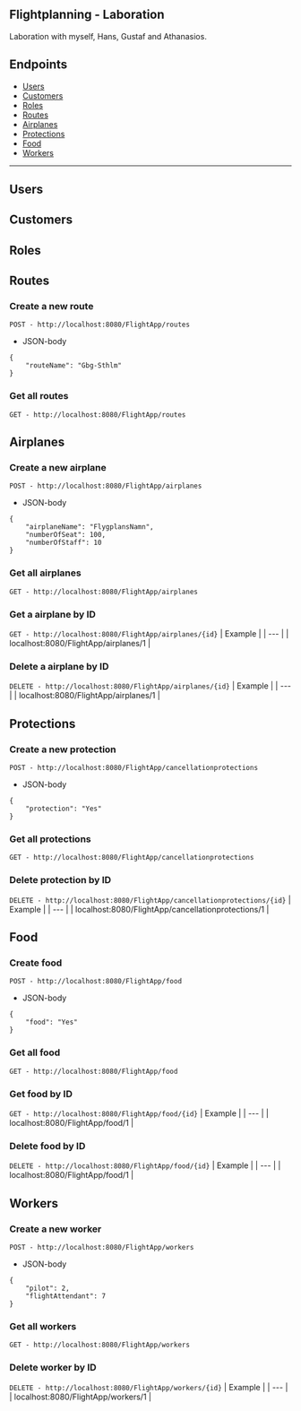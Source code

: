 ## Flightplanning - Laboration
Laboration with myself, Hans, Gustaf and Athanasios.

## Endpoints
- [Users](#users)
- [Customers](#customers)
- [Roles](#roles)
- [Routes](#routes)
- [Airplanes](#airplanes)
- [Protections](#protections)
- [Food](#food)
- [Workers](#workers)
---
## Users

## Customers

## Roles

## Routes
### Create a new route
``
POST - http://localhost:8080/FlightApp/routes
``
- JSON-body
```
{
	"routeName": "Gbg-Sthlm"
}
```
### Get all routes
``
GET - http://localhost:8080/FlightApp/routes
``

## Airplanes
### Create a new airplane
``
POST - http://localhost:8080/FlightApp/airplanes
``
- JSON-body
```
{
	"airplaneName": "FlygplansNamn",
	"numberOfSeat": 100,
	"numberOfStaff": 10
}
```

### Get all airplanes
``
GET - http://localhost:8080/FlightApp/airplanes
``

### Get a airplane by ID
``
GET - http://localhost:8080/FlightApp/airplanes/{id}
``
| Example |
| --- |
| localhost:8080/FlightApp/airplanes/1 |

### Delete a airplane by ID
``
DELETE - http://localhost:8080/FlightApp/airplanes/{id}
``
| Example |
| --- |
| localhost:8080/FlightApp/airplanes/1 |

## Protections
### Create a new protection
``
POST - http://localhost:8080/FlightApp/cancellationprotections
``
- JSON-body
```
{
	"protection": "Yes"
}
```

### Get all protections
``
GET - http://localhost:8080/FlightApp/cancellationprotections
``

### Delete protection by ID
``
DELETE - http://localhost:8080/FlightApp/cancellationprotections/{id}
``
| Example |
| --- |
| localhost:8080/FlightApp/cancellationprotections/1 |

## Food
### Create food
``
POST - http://localhost:8080/FlightApp/food
``
- JSON-body
```
{
	"food": "Yes"
}
```

### Get all food
``
GET - http://localhost:8080/FlightApp/food
``

### Get food by ID
``
GET - http://localhost:8080/FlightApp/food/{id}
``
| Example |
| --- |
| localhost:8080/FlightApp/food/1 |

### Delete food by ID
``
DELETE - http://localhost:8080/FlightApp/food/{id}
``
| Example |
| --- |
| localhost:8080/FlightApp/food/1 |

## Workers
### Create a new worker
``
POST - http://localhost:8080/FlightApp/workers
``
- JSON-body
```
{
	"pilot": 2,
	"flightAttendant": 7
}
```

### Get all workers
``
GET - http://localhost:8080/FlightApp/workers
``

### Delete worker by ID
``
DELETE - http://localhost:8080/FlightApp/workers/{id}
``
| Example |
| --- |
| localhost:8080/FlightApp/workers/1 |
